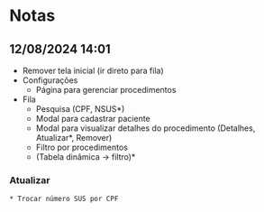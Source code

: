 # Notas

## 12/08/2024 14:01

* Remover tela inicial (ir direto para fila)
* Configurações
    * Página para gerenciar procedimentos
* Fila
    * Pesquisa (CPF, NSUS*) 
    * Modal para cadastrar paciente
    * Modal para visualizar detalhes do procedimento (Detalhes, Atualizar*, Remover)
    * Filtro por procedimentos
    * (Tabela dinâmica → filtro)*

### Atualizar
    * Trocar número SUS por CPF
